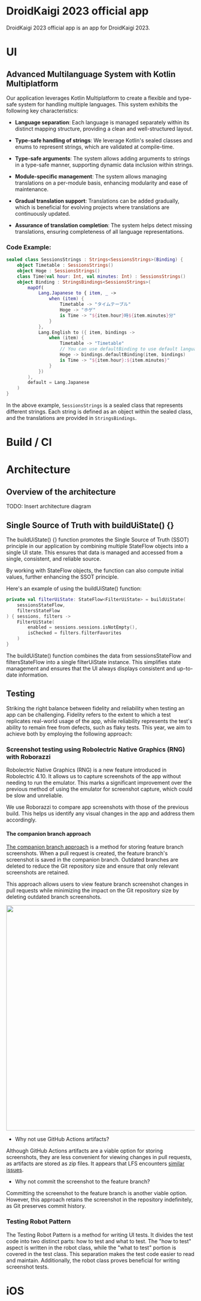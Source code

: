 # DroidKaigi 2023 official app

DroidKaigi 2023 official app is an app for DroidKaigi 2023.

# UI

## Advanced Multilanguage System with Kotlin Multiplatform

Our application leverages Kotlin Multiplatform to create a flexible and type-safe system for handling multiple languages. This system exhibits the following key characteristics:

- **Language separation**: Each language is managed separately within its distinct mapping structure, providing a clean and well-structured layout.

- **Type-safe handling of strings**: We leverage Kotlin's sealed classes and enums to represent strings, which are validated at compile-time.

- **Type-safe arguments**: The system allows adding arguments to strings in a type-safe manner, supporting dynamic data inclusion within strings.

- **Module-specific management**: The system allows managing translations on a per-module basis, enhancing modularity and ease of maintenance.

- **Gradual translation support**: Translations can be added gradually, which is beneficial for evolving projects where translations are continuously updated.

- **Assurance of translation completion**: The system helps detect missing translations, ensuring completeness of all language representations.

### Code Example:

```kotlin
sealed class SessionsStrings : Strings<SessionsStrings>(Binding) {
    object Timetable : SessionsStrings()
    object Hoge : SessionsStrings()
    class Time(val hour: Int, val minutes: Int) : SessionsStrings()
    object Binding : StringsBindings<SessionsStrings>(
        mapOf(
            Lang.Japanese to { item, _ ->
                when (item) {
                    Timetable -> "タイムテーブル"
                    Hoge -> "ホゲ"
                    is Time -> "${item.hour}時${item.minutes}分"
                }
            },
            Lang.English to ({ item, bindings ->
                when (item) {
                    Timetable -> "Timetable"
                    // You can use defaultBinding to use default language's string
                    Hoge -> bindings.defaultBinding(item, bindings)
                    is Time -> "${item.hour}:${item.minutes}"
                }
            })
        ),
        default = Lang.Japanese
    )
}
```
In the above example, `SessionsStrings` is a sealed class that represents different strings. Each string is defined as an object within the sealed class, and the translations are provided in `StringsBindings`.

# Build / CI

# Architecture

## Overview of the architecture

TODO: Insert architecture diagram

## Single Source of Truth with buildUiState() {}

The buildUiState() {} function promotes the Single Source of Truth (SSOT) principle in our application by combining multiple StateFlow objects into a single UI state. This ensures that data is managed and accessed from a single, consistent, and reliable source.

By working with StateFlow objects, the function can also compute initial values, further enhancing the SSOT principle.

Here's an example of using the buildUiState() function:

```kotlin
private val filterUiState: StateFlow<FilterUiState> = buildUiState(
    sessionsStateFlow,
    filtersStateFlow
) { sessions, filters ->
    FilterUiState(
        enabled = sessions.sessions.isNotEmpty(),
        isChecked = filters.filterFavorites
    )
}
```

The buildUiState() function combines the data from sessionsStateFlow and filtersStateFlow into a single filterUiState instance. This simplifies state management and ensures that the UI always displays consistent and up-to-date information.

## Testing

Striking the right balance between fidelity and reliability when testing an app can be challenging. Fidelity refers to the extent to which a test replicates real-world usage of the app, while reliability represents the test's ability to remain free from defects, such as flaky tests. This year, we aim to achieve both by employing the following approach:

### Screenshot testing using Robolectric Native Graphics (RNG) with Roborazzi

Robolectric Native Graphics (RNG) is a new feature introduced in Robolectric 4.10. It allows us to capture screenshots of the app without needing to run the emulator. This marks a significant improvement over the previous method of using the emulator for screenshot capture, which could be slow and unreliable.

We use Roborazzi to compare app screenshots with those of the previous build. This helps us identify any visual changes in the app and address them accordingly.

#### The companion branch approach

[The companion branch approach](https://github.com/DroidKaigi/conference-app-2022/pull/616) is a method for storing feature branch screenshots. When a pull request is created, the feature branch's screenshot is saved in the companion branch. Outdated branches are deleted to reduce the Git repository size and ensure that only relevant screenshots are retained.

This approach allows users to view feature branch screenshot changes in pull requests while minimizing the impact on the Git repository size by deleting outdated branch screenshots.

<img src="https://user-images.githubusercontent.com/1386930/236188326-ddd617ae-b216-476c-9d92-e36ad02a2670.png" width="600" />

* Why not use GitHub Actions artifacts?

Although GitHub Actions artifacts are a viable option for storing screenshots, they are less convenient for viewing changes in pull requests, as artifacts are stored as zip files. It appears that LFS encounters [similar issues](https://github.com/git-lfs/git-lfs/issues/1342).

* Why not commit the screenshot to the feature branch?

Committing the screenshot to the feature branch is another viable option. However, this approach retains the screenshot in the repository indefinitely, as Git preserves commit history.

### Testing Robot Pattern

The Testing Robot Pattern is a method for writing UI tests. It divides the test code into two distinct parts: how to test and what to test. The "how to test" aspect is written in the robot class, while the "what to test" portion is covered in the test class. This separation makes the test code easier to read and maintain. Additionally, the robot class proves beneficial for writing screenshot tests.

# iOS

